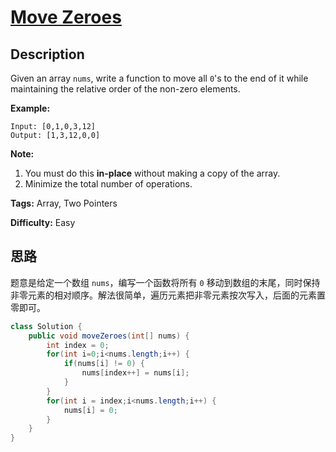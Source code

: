 # [Move Zeroes][title]

## Description

Given an array `nums`, write a function to move all `0`'s to the end of it while maintaining the relative order of the non-zero elements.

**Example:**

```
Input: [0,1,0,3,12]
Output: [1,3,12,0,0]
```

**Note:**

1. You must do this **in-place** without making a copy of the array.
2. Minimize the total number of operations.

**Tags:** Array, Two Pointers

**Difficulty:** Easy

## 思路

题意是给定一个数组 `nums`，编写一个函数将所有 `0` 移动到数组的末尾，同时保持非零元素的相对顺序。解法很简单，遍历元素把非零元素按次写入，后面的元素置零即可。

```java
class Solution {
    public void moveZeroes(int[] nums) {
        int index = 0;
        for(int i=0;i<nums.length;i++) {
            if(nums[i] != 0) {
                nums[index++] = nums[i];
            }
        }
        for(int i = index;i<nums.length;i++) {
            nums[i] = 0;
        }
    }
}
```

[title]: https://leetcode.com/problems/move-zeroes
